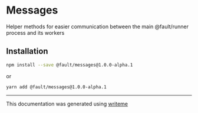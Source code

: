 # Messages

Helper methods for easier communication between the main @fault/runner process and its workers

## Installation

```bash
npm install --save @fault/messages@1.0.0-alpha.1
```
or
```bash
yarn add @fault/messages@1.0.0-alpha.1
```

---
This documentation was generated using [writeme](https://www.npmjs.com/package/@writeme/core)
